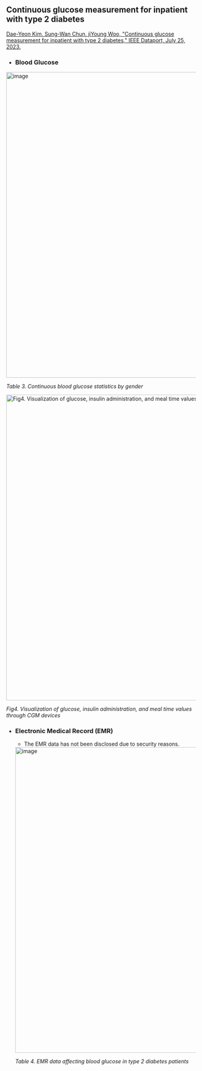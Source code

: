 
## Continuous glucose measurement for inpatient with type 2 diabetes

[Dae-Yeon Kim, Sung-Wan Chun, jiYoung Woo, "Continuous glucose measurement for inpatient with type 2 diabetes," IEEE Dataport, July 25, 2023.](https://ieee-dataport.org/documents/continuous-glucose-measurement-inpatient-type-2-diabetes)

- ### Blood Glucose 

<img width="812" alt="image" src="https://github.com/user-attachments/assets/1b7bf9c1-25cb-4b87-abc8-9728e9f73d1a">

*Table 3. Continuous blood glucose statistics by gender*

<img src="https://github.com/user-attachments/assets/50792ebc-5039-421c-9558-3b5914c81cf4" alt="Fig4. Visualization of glucose, insulin administration, and meal time values through CGM devices" width="812"/>

*Fig4. Visualization of glucose, insulin administration, and meal time values through CGM devices*


- ### Electronic Medical Record (EMR)
  - The EMR data has not been disclosed due to security reasons.
  <img width="812" alt="image" src="https://github.com/user-attachments/assets/3da8baa5-37d9-43bc-9361-4b10b962b476">

  *Table 4. EMR data affecting blood glucose in type 2 diabetes patients*
